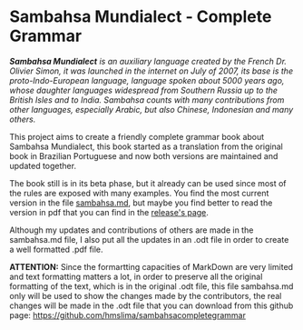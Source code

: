 # Sambahsa Mundialect - Complete Grammar

***Sambahsa Mundialect** is an auxiliary language created by the French Dr. Olivier Simon, it was launched in the internet on July of 2007, its base is the proto-Indo-European language, language spoken about 5000 years ago, whose daughter languages widespread from Southern Russia up to the British Isles and to India. Sambahsa counts with many contributions from other languages, especially Arabic, but also Chinese, Indonesian and many others.*

This project aims to create a friendly complete grammar book about Sambahsa Mundialect, this book started as a translation from the original book in Brazilian Portuguese and now both versions are maintained and updated together.

The book still is in its beta phase, but it already can be used since most of the rules are exposed with many examples. You find the most current version in the file [sambahsa.md](/sambahsa.md), but maybe you find better to read the version in pdf that you can find in the [release's page](https://github.com/hmslima/sambahsacompletegrammar/releases).

Although my updates and contributions of others are made in the sambahsa.md file, I also put all the updates in an .odt file in order to create a well formatted .pdf file.

**ATTENTION:** Since the formartting capacities of MarkDown are very limited and text formatting matters a lot, in order to preserve all the original formatting of the text, which is in the original .odt file, this file sambahsa.md only will be used to show the changes made by the contributors, the real changes will be made in the .odt file that you can download from this github page: https://github.com/hmslima/sambahsacompletegrammar

